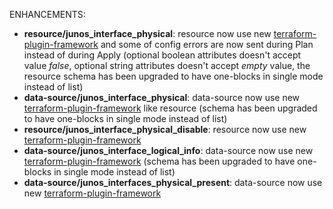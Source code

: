 <!-- markdownlint-disable-file MD013 MD041 -->
ENHANCEMENTS:

* **resource/junos_interface_physical**: resource now use new [terraform-plugin-framework](https://github.com/hashicorp/terraform-plugin-framework) and some of config errors are now sent during Plan instead of during Apply (optional boolean attributes doesn't accept value *false*, optional string attributes doesn't accept *empty* value, the resource schema has been upgraded to have one-blocks in single mode instead of list)
* **data-source/junos_interface_physical**: data-source now use new [terraform-plugin-framework](https://github.com/hashicorp/terraform-plugin-framework) like resource (schema has been upgraded to have one-blocks in single mode instead of list)
* **resource/junos_interface_physical_disable**: resource now use new [terraform-plugin-framework](https://github.com/hashicorp/terraform-plugin-framework)
* **data-source/junos_interface_logical_info**: data-source now use new [terraform-plugin-framework](https://github.com/hashicorp/terraform-plugin-framework) (schema has been upgraded to have one-blocks in single mode instead of list)
* **data-source/junos_interfaces_physical_present**: data-source now use new [terraform-plugin-framework](https://github.com/hashicorp/terraform-plugin-framework)
